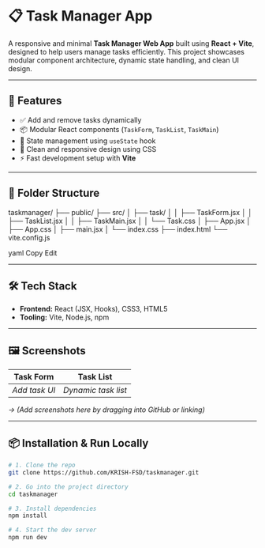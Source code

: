 # 📋 Task Manager App

A responsive and minimal **Task Manager Web App** built using **React + Vite**, designed to help users manage tasks efficiently. This project showcases modular component architecture, dynamic state handling, and clean UI design.

---

## 🚀 Features

- ✅ Add and remove tasks dynamically
- 📦 Modular React components (`TaskForm`, `TaskList`, `TaskMain`)
- 🧠 State management using `useState` hook
- 🎨 Clean and responsive design using CSS
- ⚡ Fast development setup with **Vite**

---

## 📂 Folder Structure

taskmanager/
├── public/
├── src/
│ ├── task/
│ │ ├── TaskForm.jsx
│ │ ├── TaskList.jsx
│ │ ├── TaskMain.jsx
│ │ └── Task.css
│ ├── App.jsx
│ ├── App.css
│ ├── main.jsx
│ └── index.css
├── index.html
└── vite.config.js

yaml
Copy
Edit

---

## 🛠️ Tech Stack

- **Frontend:** React (JSX, Hooks), CSS3, HTML5
- **Tooling:** Vite, Node.js, npm

---

## 🖼️ Screenshots

| Task Form | Task List |
|-----------|-----------|
| _Add task UI_ | _Dynamic task list_ |

*→ (Add screenshots here by dragging into GitHub or linking)*

---

## 📦 Installation & Run Locally

```bash
# 1. Clone the repo
git clone https://github.com/KRISH-FSD/taskmanager.git

# 2. Go into the project directory
cd taskmanager

# 3. Install dependencies
npm install

# 4. Start the dev server
npm run dev
